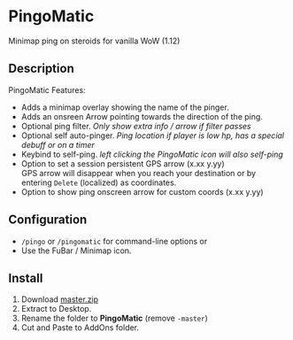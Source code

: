 # PingoMatic
Minimap ping on steroids for vanilla WoW (1.12)

## Description
PingoMatic Features: 
- Adds a minimap overlay showing the name of the pinger.
- Adds an onsreen Arrow pointing towards the direction of the ping.
- Optional ping filter. *Only show extra info / arrow if filter passes*
- Optional self auto-pinger. *Ping location if player is low hp, has a special debuff or on a timer*
- Keybind to self-ping. *left clicking the PingoMatic icon will also self-ping*
- Option to set a session persistent GPS arrow (x.xx y.yy)  
  GPS arrow will disappear when you reach your destination or by entering `Delete` (localized) as coordinates.
- Option to show ping onscreen arrow for custom coords (x.xx y.yy)

## Configuration
- `/pingo` or `/pingomatic` for command-line options or
- Use the FuBar / Minimap icon.

## Install
1. Download [master.zip](https://github.com/Road-block/PingoMatic/archive/master.zip)
2. Extract to Desktop.
3. Rename the folder to **PingoMatic** (remove `-master`)
4. Cut and Paste to AddOns folder.
